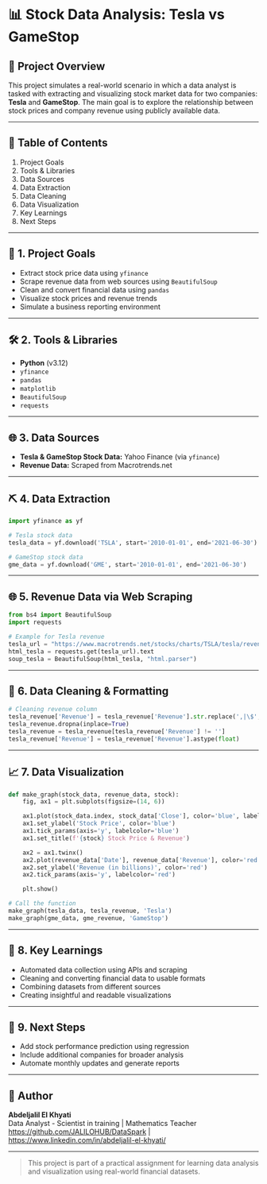 # 📊 Stock Data Analysis: Tesla vs GameStop

## 📝 Project Overview
This project simulates a real-world scenario in which a data analyst is tasked with extracting and visualizing stock market data for two companies: **Tesla** and **GameStop**. The main goal is to explore the relationship between stock prices and company revenue using publicly available data.

---

## 📁 Table of Contents
1. Project Goals
2. Tools & Libraries
3. Data Sources
4. Data Extraction
5. Data Cleaning
6. Data Visualization
7. Key Learnings
8. Next Steps

---

## 🎯 1. Project Goals
- Extract stock price data using `yfinance`
- Scrape revenue data from web sources using `BeautifulSoup`
- Clean and convert financial data using `pandas`
- Visualize stock prices and revenue trends
- Simulate a business reporting environment

---

## 🛠️ 2. Tools & Libraries
- **Python** (v3.12)
- `yfinance`
- `pandas`
- `matplotlib`
- `BeautifulSoup`
- `requests`

---

## 🌐 3. Data Sources
- **Tesla & GameStop Stock Data:** Yahoo Finance (via `yfinance`)
- **Revenue Data:** Scraped from Macrotrends.net

---

## ⛏️ 4. Data Extraction
```python
import yfinance as yf

# Tesla stock data
tesla_data = yf.download('TSLA', start='2010-01-01', end='2021-06-30')

# GameStop stock data
gme_data = yf.download('GME', start='2010-01-01', end='2021-06-30')
```

---

## 🌐 5. Revenue Data via Web Scraping
```python
from bs4 import BeautifulSoup
import requests

# Example for Tesla revenue
tesla_url = "https://www.macrotrends.net/stocks/charts/TSLA/tesla/revenue"
html_tesla = requests.get(tesla_url).text
soup_tesla = BeautifulSoup(html_tesla, "html.parser")
```

---

## 🧹 6. Data Cleaning & Formatting
```python
# Cleaning revenue column
tesla_revenue['Revenue'] = tesla_revenue['Revenue'].str.replace(',|\$', '')
tesla_revenue.dropna(inplace=True)
tesla_revenue = tesla_revenue[tesla_revenue['Revenue'] != '']
tesla_revenue['Revenue'] = tesla_revenue['Revenue'].astype(float)
```

---

## 📈 7. Data Visualization
```python
def make_graph(stock_data, revenue_data, stock):
    fig, ax1 = plt.subplots(figsize=(14, 6))

    ax1.plot(stock_data.index, stock_data['Close'], color='blue', label='Stock Price')
    ax1.set_ylabel('Stock Price', color='blue')
    ax1.tick_params(axis='y', labelcolor='blue')
    ax1.set_title(f'{stock} Stock Price & Revenue')

    ax2 = ax1.twinx()
    ax2.plot(revenue_data['Date'], revenue_data['Revenue'], color='red', label='Revenue')
    ax2.set_ylabel('Revenue (in billions)', color='red')
    ax2.tick_params(axis='y', labelcolor='red')

    plt.show()

# Call the function
make_graph(tesla_data, tesla_revenue, 'Tesla')
make_graph(gme_data, gme_revenue, 'GameStop')
```

---

## 🧠 8. Key Learnings
- Automated data collection using APIs and scraping
- Cleaning and converting financial data to usable formats
- Combining datasets from different sources
- Creating insightful and readable visualizations

---

## 🚀 9. Next Steps
- Add stock performance prediction using regression
- Include additional companies for broader analysis
- Automate monthly updates and generate reports

---

## 🔗 Author
**Abdeljalil El Khyati**  
Data Analyst - Scientist in training | Mathematics Teacher  
https://github.com/JALILOHUB/DataSpark | https://www.linkedin.com/in/abdeljalil-el-khyati/

---

> This project is part of a practical assignment for learning data analysis and visualization using real-world financial datasets.

